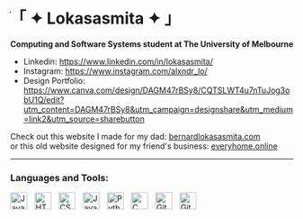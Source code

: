 # ׂ「 ✦ Lokasasmita ✦ 」
**Computing and Software Systems student at The University of Melbourne**
<br />

- Linkedin: https://www.linkedin.com/in/lokasasmita/
- Instagram: https://www.instagram.com/alxndr_lo/
- Design Portfolio: https://www.canva.com/design/DAGM47rBSy8/CQTSLWT4u7nTuJog3obU1Q/edit?utm_content=DAGM47rBSy8&utm_campaign=designshare&utm_medium=link2&utm_source=sharebutton
  
Check out this website I made for my dad: [bernardlokasasmita.com](https://www.bernardlokasasmita.com/)
<br/> or this old website designed for my friend's business: [everyhome.online](https://www.everyhome.online/)

---

### Languages and Tools:
<img align="left" alt="Java" width="30px" style="padding-right:10px;" src="https://cdn.jsdelivr.net/gh/devicons/devicon/icons/java/java-original.svg"/>
<img align="left" alt="HTML" width="30px" style="padding-right:10px;" src="https://cdn.jsdelivr.net/gh/devicons/devicon/icons/html5/html5-plain.svg" />
<img align="left" alt="CSS" width="30px" style="padding-right:10px;" src="https://cdn.jsdelivr.net/gh/devicons/devicon/icons/css3/css3-plain.svg" />
<img align="left" alt="JavaScript" width="30px" style="padding-right:10px;" src="https://cdn.jsdelivr.net/gh/devicons/devicon/icons/javascript/javascript-plain.svg" />
<img align="left" alt="Python" width="30px" style="padding-right:10px;" src="https://cdn.jsdelivr.net/gh/devicons/devicon/icons/python/python-plain.svg" />
<img align="left" alt="C" width="30px" style="padding-right:10px;" src="https://cdn.jsdelivr.net/gh/devicons/devicon@latest/icons/c/c-original.svg" />
<img align="left" alt="Git" width="30px" style="padding-right:10px;" src="https://cdn.jsdelivr.net/gh/devicons/devicon/icons/git/git-original.svg" />
<img align="left" alt="GitHub" width="30px" style="padding-right:10px;" src="https://cdn.jsdelivr.net/gh/devicons/devicon/icons/github/github-original.svg" />
<br />




